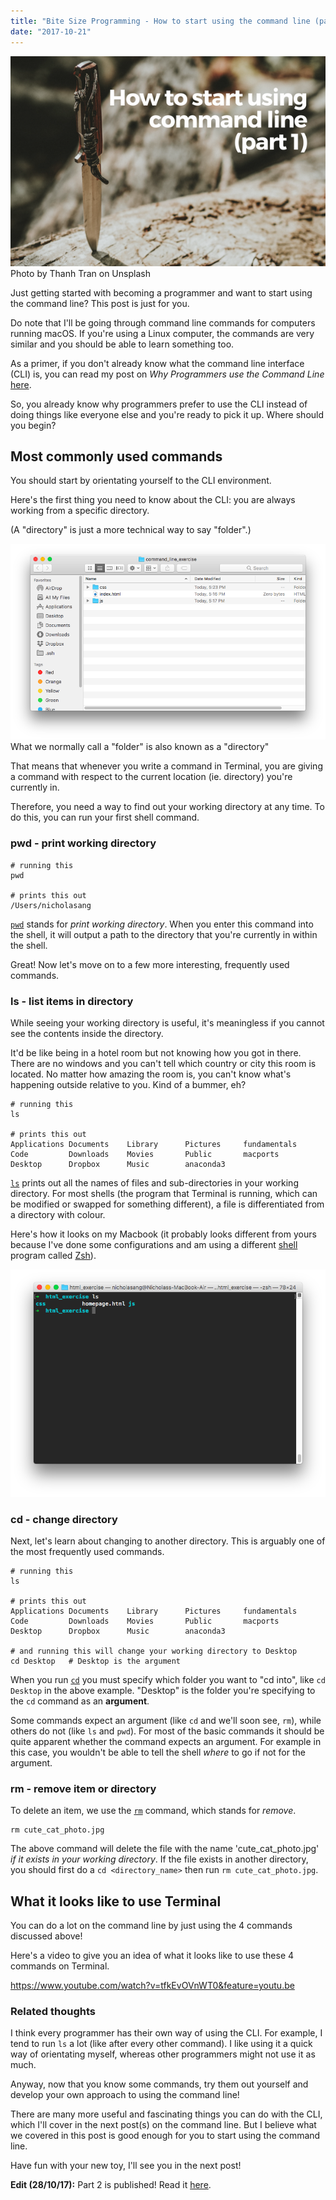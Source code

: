 ```yaml
---
title: "Bite Size Programming - How to start using the command line (part 1)"
date: "2017-10-21"
---
```


![BSP how to start using the command line nickang blog](images/BSP-how-to-start-using-the-command-line-nickang-blog.png) Photo by Thanh Tran on Unsplash

Just getting started with becoming a programmer and want to start using the command line? This post is just for you.

Do note that I'll be going through command line commands for computers running macOS. If you're using a Linux computer, the commands are very similar and you should be able to learn something too.

As a primer, if you don't already know what the command line interface (CLI) is, you can read my post on _Why Programmers use the Command Line_ [here](/2017-10-18-why-programmers-use-command-line-interface/).

So, you already know why programmers prefer to use the CLI instead of doing things like everyone else and you're ready to pick it up. Where should you begin?

## Most commonly used commands

You should start by orientating yourself to the CLI environment.

Here's the first thing you need to know about the CLI: you are always working from a specific directory.

(A "directory" is just a more technical way to say "folder".)

![folder command line nickang blog](images/folder-command-line-nickang-blog.png) What we normally call a "folder" is also known as a "directory"

That means that whenever you write a command in Terminal, you are giving a command with respect to the current location (ie. directory) you're currently in.

Therefore, you need a way to find out your working directory at any time. To do this, you can run your first shell command.

### pwd - print working directory

```shell
# running this
pwd

# prints this out
/Users/nicholasang
```

[`pwd`](https://www.mankier.com/1/pwd) stands for _print working directory_. When you enter this command into the shell, it will output a path to the directory that you're currently in within the shell.

Great! Now let's move on to a few more interesting, frequently used commands.

### ls - list items in directory

While seeing your working directory is useful, it's meaningless if you cannot see the contents inside the directory.

It'd be like being in a hotel room but not knowing how you got in there. There are no windows and you can't tell which country or city this room is located. No matter how amazing the room is, you can't know what's happening outside relative to you. Kind of a bummer, eh?

```shell
# running this
ls

# prints this out
Applications Documents    Library      Pictures     fundamentals
Code         Downloads    Movies       Public       macports
Desktop      Dropbox      Music        anaconda3
```

[`ls`](https://www.mankier.com/1/ls) prints out all the names of files and sub-directories in your working directory. For most shells (the program that Terminal is running, which can be modified or swapped for something different), a file is differentiated from a directory with colour.

Here's how it looks on my Macbook (it probably looks different from yours because I've done some configurations and am using a different [shell](https://askubuntu.com/questions/506510/what-is-the-difference-between-terminal-console-shell-and-command-line) program called [Zsh](http://ohmyz.sh/)).

![ls command line nickang blog](images/ls-command-line-nickang-blog.png)

### cd - change directory

Next, let's learn about changing to another directory. This is arguably one of the most frequently used commands.

```shell
# running this
ls

# prints this out
Applications Documents    Library      Pictures     fundamentals
Code         Downloads    Movies       Public       macports
Desktop      Dropbox      Music        anaconda3

# and running this will change your working directory to Desktop
cd Desktop   # Desktop is the argument
```

When you run [`cd`](https://www.mankier.com/n/cd) you must specify which folder you want to "cd into", like `cd Desktop` in the above example. "Desktop" is the folder you're specifying to the `cd` command as an **argument**.

Some commands expect an argument (like `cd` and we'll soon see, `rm`), while others do not (like `ls` and `pwd`). For most of the basic commands it should be quite apparent whether the command expects an argument. For example in this case, you wouldn't be able to tell the shell _where_ to go if not for the argument.

### rm - remove item or directory

To delete an item, we use the [`rm`](https://www.mankier.com/1/rm) command, which stands for _remove_.

```shell
rm cute_cat_photo.jpg
```

The above command will delete the file with the name 'cute\_cat\_photo.jpg' _if it exists in your working directory_. If the file exists in another directory, you should first do a `cd <directory_name>` then run `rm cute_cat_photo.jpg`.

## What it looks like to use Terminal

You can do a lot on the command line by just using the 4 commands discussed above!

Here's a video to give you an idea of what it looks like to use these 4 commands on Terminal.

https://www.youtube.com/watch?v=tfkEvOVnWT0&feature=youtu.be

### Related thoughts

I think every programmer has their own way of using the CLI. For example, I tend to run `ls` a lot (like after every other command). I like using it a quick way of orientating myself, whereas other programmers might not use it as much.

Anyway, now that you know some commands, try them out yourself and develop your own approach to using the command line!

There are many more useful and fascinating things you can do with the CLI, which I'll cover in the next post(s) on the command line. But I believe what we covered in this post is good enough for you to start using the command line.

Have fun with your new toy, I'll see you in the next post!

**Edit (28/10/17):** Part 2 is published! Read it [here](/2017-10-27-start-using-the-command-line-part-2).
